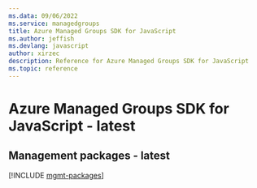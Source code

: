 ```yaml
---
ms.data: 09/06/2022
ms.service: managedgroups
title: Azure Managed Groups SDK for JavaScript
ms.author: jeffish
ms.devlang: javascript
author: xirzec
description: Reference for Azure Managed Groups SDK for JavaScript
ms.topic: reference
---
```

# Azure Managed Groups SDK for JavaScript - latest

## Management packages - latest
[!INCLUDE [mgmt-packages](managed-groups-mgmt-index.md)]